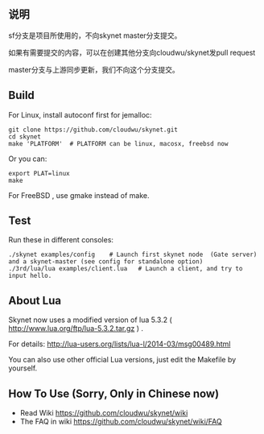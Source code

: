 ## 说明

sf分支是项目所使用的，不向skynet master分支提交。

如果有需要提交的内容，可以在创建其他分支向cloudwu/skynet发pull request

master分支与上游同步更新，我们不向这个分支提交。

## Build

For Linux, install autoconf first for jemalloc:

```
git clone https://github.com/cloudwu/skynet.git
cd skynet
make 'PLATFORM'  # PLATFORM can be linux, macosx, freebsd now
```

Or you can:

```
export PLAT=linux
make
```

For FreeBSD , use gmake instead of make.

## Test

Run these in different consoles:

```
./skynet examples/config	# Launch first skynet node  (Gate server) and a skynet-master (see config for standalone option)
./3rd/lua/lua examples/client.lua 	# Launch a client, and try to input hello.
```

## About Lua

Skynet now uses a modified version of lua 5.3.2 ( http://www.lua.org/ftp/lua-5.3.2.tar.gz ) .

For details: http://lua-users.org/lists/lua-l/2014-03/msg00489.html

You can also use other official Lua versions, just edit the Makefile by yourself.

## How To Use (Sorry, Only in Chinese now)

* Read Wiki https://github.com/cloudwu/skynet/wiki
* The FAQ in wiki https://github.com/cloudwu/skynet/wiki/FAQ
